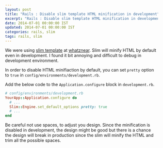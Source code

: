 ```yaml
---
layout: post
title: "Rails : Disable slim template HTML minification in development"
excerpt: "Rails : Disable slim template HTML minification in development"
date: 2014-07-01 00:00:00 IST
updated: 2014-07-01 00:00:00 IST
categories: rails, slim
tags: rails, slim
---
```


We were using [slim template](http://slim-lang.com/) at [whatznear](http://whatznear.com/). Slim will minify HTML by default even in development. I found it bit annoying and difficult to debug in development environment.

In order to disable HTML minifiaction by default, you can set `pretty` option to `true` in `config/environments/development.rb`.

Add the below code to the `Application.configure` block in `development.rb`.

```rb
# config/environments/development.rb
YourApp::Application.configure do
  # ...
  Slim::Engine.set_default_options pretty: true
  # ...
end
```

Be careful not use spaces, to adjust you design. Since the minification is disabled in development, the design might be good but there is a chance the design will break in production since the slim will minify the HTML and trim all the possible spaces.
